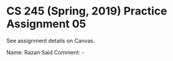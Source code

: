 # CS 245 (Spring, 2019) Practice Assignment 05

See assignment details on Canvas.

Name: Razan Said
Comment: -